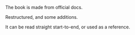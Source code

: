 The book is made from official docs.

Restructured, and some additions.

It can be read straight start-to-end, or used as a reference.